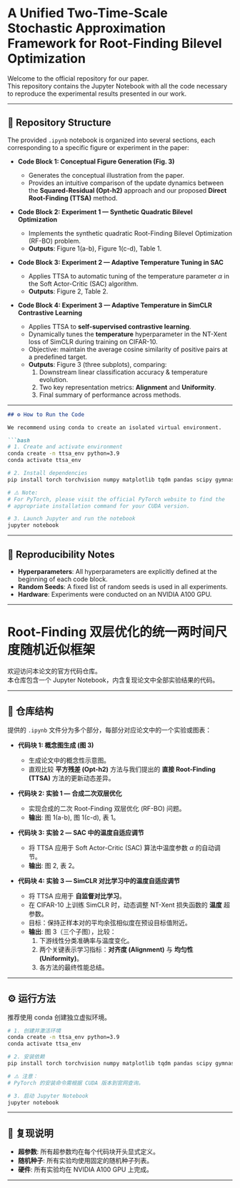 # A Unified Two-Time-Scale Stochastic Approximation Framework for Root-Finding Bilevel Optimization

Welcome to the official repository for our paper.  
This repository contains the Jupyter Notebook with all the code necessary to reproduce the experimental results presented in our work.

---

## 📂 Repository Structure

The provided `.ipynb` notebook is organized into several sections, each corresponding to a specific figure or experiment in the paper:

* **Code Block 1: Conceptual Figure Generation (Fig. 3)**  
  - Generates the conceptual illustration from the paper.  
  - Provides an intuitive comparison of the update dynamics between the **Squared-Residual (Opt-h2)** approach and our proposed **Direct Root-Finding (TTSA)** method.  

* **Code Block 2: Experiment 1 — Synthetic Quadratic Bilevel Optimization**  
  - Implements the synthetic quadratic Root-Finding Bilevel Optimization (RF-BO) problem.  
  - **Outputs**: Figure 1(a-b), Figure 1(c-d), Table 1.  

* **Code Block 3: Experiment 2 — Adaptive Temperature Tuning in SAC**  
  - Applies TTSA to automatic tuning of the temperature parameter $\alpha$ in the Soft Actor-Critic (SAC) algorithm.  
  - **Outputs**: Figure 2, Table 2.  

* **Code Block 4: Experiment 3 — Adaptive Temperature in SimCLR Contrastive Learning**  
  - Applies TTSA to **self-supervised contrastive learning**.  
  - Dynamically tunes the **temperature** hyperparameter in the NT-Xent loss of SimCLR during training on CIFAR-10.  
  - Objective: maintain the average cosine similarity of positive pairs at a predefined target.  
  - **Outputs**: Figure 3 (three subplots), comparing:  
    1. Downstream linear classification accuracy & temperature evolution.  
    2. Two key representation metrics: **Alignment** and **Uniformity**.  
    3. Final summary of performance across methods.  

---



````markdown
## ⚙️ How to Run the Code

We recommend using conda to create an isolated virtual environment.

```bash
# 1. Create and activate environment
conda create -n ttsa_env python=3.9
conda activate ttsa_env

# 2. Install dependencies
pip install torch torchvision numpy matplotlib tqdm pandas scipy gymnasium[classic_control]

# ⚠️ Note:
# For PyTorch, please visit the official PyTorch website to find the 
# appropriate installation command for your CUDA version.

# 3. Launch Jupyter and run the notebook
jupyter notebook
````

---

## 🔁 Reproducibility Notes

* **Hyperparameters**: All hyperparameters are explicitly defined at the beginning of each code block.
* **Random Seeds**: A fixed list of random seeds is used in all experiments.
* **Hardware**: Experiments were conducted on an NVIDIA A100 GPU.

---





# Root-Finding 双层优化的统一两时间尺度随机近似框架

欢迎访问本论文的官方代码仓库。  
本仓库包含一个 Jupyter Notebook，内含复现论文中全部实验结果的代码。

---

## 📂 仓库结构

提供的 `.ipynb` 文件分为多个部分，每部分对应论文中的一个实验或图表：

* **代码块 1: 概念图生成 (图 3)**  
  - 生成论文中的概念性示意图。  
  - 直观比较 **平方残差 (Opt-h2)** 方法与我们提出的 **直接 Root-Finding (TTSA)** 方法的更新动态差异。  

* **代码块 2: 实验 1 — 合成二次双层优化**  
  - 实现合成的二次 Root-Finding 双层优化 (RF-BO) 问题。  
  - **输出**: 图 1(a-b), 图 1(c-d), 表 1。  

* **代码块 3: 实验 2 — SAC 中的温度自适应调节**  
  - 将 TTSA 应用于 Soft Actor-Critic (SAC) 算法中温度参数 $\alpha$ 的自动调节。  
  - **输出**: 图 2, 表 2。  

* **代码块 4: 实验 3 — SimCLR 对比学习中的温度自适应调节**  
  - 将 TTSA 应用于 **自监督对比学习**。  
  - 在 CIFAR-10 上训练 SimCLR 时，动态调整 NT-Xent 损失函数的 **温度** 超参数。  
  - 目标：保持正样本对的平均余弦相似度在预设目标值附近。  
  - **输出**: 图 3（三个子图），比较：  
    1. 下游线性分类准确率与温度变化。  
    2. 两个关键表示学习指标：**对齐度 (Alignment)** 与 **均匀性 (Uniformity)**。  
    3. 各方法的最终性能总结。  

---

## ⚙️ 运行方法

推荐使用 conda 创建独立虚拟环境。

```bash
# 1. 创建并激活环境
conda create -n ttsa_env python=3.9
conda activate ttsa_env

# 2. 安装依赖
pip install torch torchvision numpy matplotlib tqdm pandas scipy gymnasium[classic_control]

# ⚠️ 注意：
# PyTorch 的安装命令需根据 CUDA 版本到官网查询。

# 3. 启动 Jupyter Notebook
jupyter notebook
````

---

## 🔁 复现说明

* **超参数**: 所有超参数均在每个代码块开头显式定义。
* **随机种子**: 所有实验均使用固定的随机种子列表。
* **硬件**: 所有实验均在 NVIDIA A100 GPU 上完成。

---
